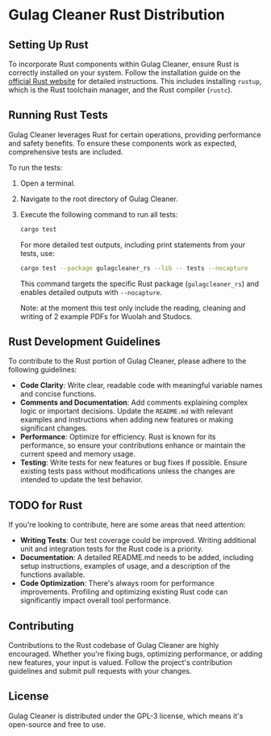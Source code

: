 # Gulag Cleaner Rust Distribution

## Setting Up Rust

To incorporate Rust components within Gulag Cleaner, ensure Rust is correctly installed on your system. Follow the installation guide on the [official Rust website](https://www.rust-lang.org/tools/install) for detailed instructions. This includes installing `rustup`, which is the Rust toolchain manager, and the Rust compiler (`rustc`).

## Running Rust Tests

Gulag Cleaner leverages Rust for certain operations, providing performance and safety benefits. To ensure these components work as expected, comprehensive tests are included.

To run the tests:

1. Open a terminal.
2. Navigate to the root directory of Gulag Cleaner.
3. Execute the following command to run all tests:

   ```bash
   cargo test
   ```

   For more detailed test outputs, including print statements from your tests, use:

   ```bash
   cargo test --package gulagcleaner_rs --lib -- tests --nocapture
   ```

   This command targets the specific Rust package (`gulagcleaner_rs`) and enables detailed outputs with `--nocapture`.

   Note: at the moment this test only include the reading, cleaning and writing of 2 example PDFs for Wuolah and Studocs.

## Rust Development Guidelines

To contribute to the Rust portion of Gulag Cleaner, please adhere to the following guidelines:

- **Code Clarity**: Write clear, readable code with meaningful variable names and concise functions.
- **Comments and Documentation**: Add comments explaining complex logic or important decisions. Update the `README.md` with relevant examples and instructions when adding new features or making significant changes.
- **Performance**: Optimize for efficiency. Rust is known for its performance, so ensure your contributions enhance or maintain the current speed and memory usage.
- **Testing**: Write tests for new features or bug fixes if possible. Ensure existing tests pass without modifications unless the changes are intended to update the test behavior.

## TODO for Rust

If you're looking to contribute, here are some areas that need attention:

- **Writing Tests**: Our test coverage could be improved. Writing additional unit and integration tests for the Rust code is a priority.
- **Documentation**: A detailed README.md needs to be added, including setup instructions, examples of usage, and a description of the functions available.
- **Code Optimization**: There's always room for performance improvements. Profiling and optimizing existing Rust code can significantly impact overall tool performance.

## Contributing

Contributions to the Rust codebase of Gulag Cleaner are highly encouraged. Whether you're fixing bugs, optimizing performance, or adding new features, your input is valued. Follow the project's contribution guidelines and submit pull requests with your changes.

## License

Gulag Cleaner is distributed under the GPL-3 license, which means it's open-source and free to use.
